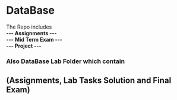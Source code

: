 # DataBase
The Repo includes <br>
 <b> --- Assignments --- <br></b>
 <b> --- Mid Term Exam --- <br></b>
 <b> --- Project --- <br></b>

<h3> Also DataBase Lab Folder which contain</h2> <h2>(Assignments, Lab Tasks Solution and Final Exam)
